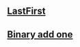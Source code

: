 ## [LastFirst](https://ture.ollieg.codes/?script=KQAgygLg9gTgpiCALBAzAljAzhEAbOCCOGEdAO0RRAHdYATEAQy2ZByeICgAKARwCS5dBAA0zAJQgAtAD4Q-AILim4mOgDmSCBN6DhYkACMpchXwBC4o2s3bdXUAFkoANwTQqCOOUZRUXohMAA5wesqSMvJKKrZaOuHWptF8ETYg6vG6-FaRZjmxGXYJBcbJ5rnpmfZcjiAWTADGANYQME3NIFDkjQg0KJQ0CPBNSIE%2BfgHIHiFhMSCAWNTl-ACivhEL4gSoJZbiS1Hma-S5m-hwOw6gAEpwwXhNHtQPOOdEJLQiY9MgGNi4BHepCYvhAPmIpB%2BbRC7AgnDmfGOESYyz4AAkmHhDKoilk9Eikod%2BBisYVqrtjrkUUT0ZjDFVitlEb5KqiSfS4vYgA&name=LastFirst&init=qInit&tape=ababab)

## [Binary add one](https://ture.ollieg.codes/?script=KQAgygphDWIC4HsQQHYBMQIGbwIYAcIAoACgEcBJFASzgBoQAGAShAFoA%2BEcq2hxhgCdqAcwAWcZqUo16IAIytO3GXwVDREqT1kNAWNRKu5AEK4AxtH0MANhCySiRUJBggARuegB3XILQBnEABXFDhqaxAsakF-OGQUMwQQuAhBTBxcJmlTC35DFQAJXGs5eRs7BxNPBkV2IzIcyyZy%2B2YgA&name=Binary+add+one&init=qInit&tape=1000010010)
